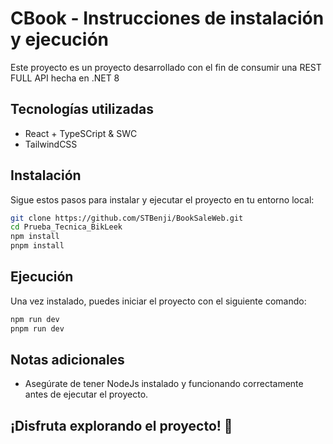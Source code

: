 # CBook - Instrucciones de instalación y ejecución 

Este proyecto es un proyecto desarrollado con el fin de consumir una REST FULL API hecha en .NET 8

## Tecnologías utilizadas
- React + TypeSCript & SWC
- TailwindCSS

## Instalación

Sigue estos pasos para instalar y ejecutar el proyecto en tu entorno local:

```bash
git clone https://github.com/STBenji/BookSaleWeb.git
cd Prueba_Tecnica_BikLeek
npm install
pnpm install
```

## Ejecución
Una vez instalado, puedes iniciar el proyecto con el siguiente comando:

```js
npm run dev
pnpm run dev
```

## Notas adicionales
- Asegúrate de tener NodeJs instalado y funcionando correctamente antes de ejecutar el proyecto.

## ¡Disfruta explorando el proyecto! 🚀

